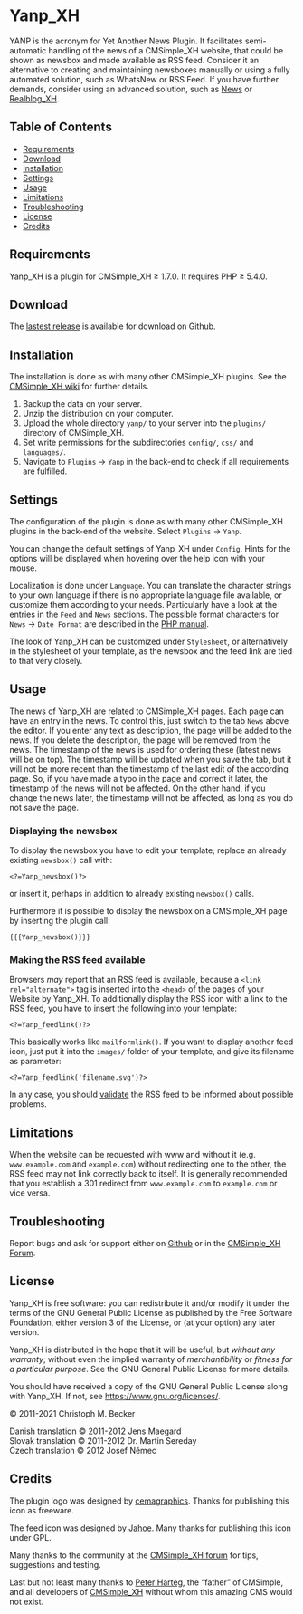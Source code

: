 # Yanp\_XH

YANP is the acronym for Yet Another News Plugin.
It facilitates semi-automatic handling of the news of a CMSimple\_XH website,
that could be shown as newsbox and made available as RSS feed.
Consider it an alternative to creating and maintaining newsboxes manually
or using a fully automated solution, such as WhatsNew or RSS Feed.
If you have further demands, consider using an advanced solution,
such as [News](https://davidstutz.de/projects/cmsimple-plugins/?News#news)
or [Realblog\_XH](https://github.com/cmb69/realblog_xh).

## Table of Contents

- [Requirements](#requirements)
- [Download](#download)
- [Installation](#installation)
- [Settings](#settings)
- [Usage](#usage)
- [Limitations](#limitations)
- [Troubleshooting](#troubleshooting)
- [License](#license)
- [Credits](#credits)

## Requirements

Yanp\_XH is a plugin for CMSimple\_XH ≥ 1.7.0.
It requires PHP ≥ 5.4.0.

## Download

The [lastest release](https://github.com/cmb69/yanp_xh/releases/latest)
is available for download on Github.

## Installation

The installation is done as with many other CMSimple\_XH plugins. See the
[CMSimple\_XH wiki](https://wiki.cmsimple-xh.org/doku.php/installation)
for further details.

1.  Backup the data on your server.
2.  Unzip the distribution on your computer.
3.  Upload the whole directory `yanp/` to your server into
    the `plugins/` directory of CMSimple\_XH.
4.  Set write permissions for the subdirectories `config/`, `css/` and
    `languages/`.
5.  Navigate to `Plugins` → `Yanp` in the back-end to check if all
    requirements are fulfilled.

## Settings

The configuration of the plugin is done as with many other
CMSimple\_XH plugins in the back-end of the website.
Select `Plugins` → `Yanp`.

You can change the default settings of Yanp\_XH under `Config`.
Hints for the options will be displayed
when hovering over the help icon with your mouse.

Localization is done under `Language`.
You can translate the character strings to your own language
if there is no appropriate language file available,
or customize them according to your needs.
Particularly have a look at the entries in the `Feed` and `News` sections.
The possible format characters for `News` → `Date Format` are described in the
[PHP manual](https://www.php.net/manual/en/datetime.format.php).

The look of Yanp\_XH can be customized under `Stylesheet`,
or alternatively in the stylesheet of your template,
as the newsbox and the feed link are tied to that very closely.

## Usage

The news of Yanp\_XH are related to CMSimple\_XH pages.
Each page can have an entry in the news.
To control this, just switch to the tab `News` above the editor.
If you enter any text as description, the page will be added to the news.
If you delete the description, the page will be removed from the news.
The timestamp of the news is used for ordering these
(latest news will be on top).
The timestamp will be updated when you save the tab,
but it will not be more recent than the timestamp
of the last edit of the according page.
So, if you have made a typo in the page and correct it later,
the timestamp of the news will not be affected.
On the other hand, if you change the news later,
the timestamp will not be affected,
as long as you do not save the page.

### Displaying the newsbox

To display the newsbox you have to edit your template;
replace an already existing `newsbox()` call with:

````
<?=Yanp_newsbox()?>
````

or insert it, perhaps in addition to already existing `newsbox()` calls.

Furthermore it is possible to display the newsbox on a CMSimple\_XH page
by inserting the plugin call:

````
{{{Yanp_newsbox()}}}
````

### Making the RSS feed available

Browsers *may* report that an RSS feed is available,
because a `<link rel="alternate">` tag is inserted
into the `<head>` of the pages of your Website by Yanp\_XH.
To additionally display the RSS icon with a link to the RSS feed,
you have to insert the following into your template:

````
<?=Yanp_feedlink()?>
````

This basically works like `mailformlink()`.
If you want to display another feed icon,
just put it into the `images/` folder of your template,
and give its filename as parameter:

````
<?=Yanp_feedlink('filename.svg')?>
````

In any case, you should [validate](https://www.rssboard.org/rss-validator/)
the RSS feed to be informed about possible problems.

## Limitations

When the website can be requested with www and without it
(e.g. `www.example.com` and `example.com`)
without redirecting one to the other,
the RSS feed may not link correctly back to itself.
It is generally recommended that you establish a 301 redirect
from `www.example.com` to `example.com` or vice versa.

## Troubleshooting

Report bugs and ask for support either on
[Github](https://github.com/cmb69/yanp_xh/issues)
or in the [CMSimple\_XH Forum](https://cmsimpleforum.com/).

## License

Yanp\_XH is free software: you can redistribute it and/or modify
it under the terms of the GNU General Public License as published by
the Free Software Foundation, either version 3 of the License, or
(at your option) any later version.

Yanp\_XH is distributed in the hope that it will be useful,
but *without any warranty*; without even the implied warranty of
*merchantibility* or *fitness for a particular purpose*. See the
GNU General Public License for more details.

You should have received a copy of the GNU General Public License
along with Yanp\_XH.  If not, see <https://www.gnu.org/licenses/>.

© 2011-2021 Christoph M. Becker

Danish translation © 2011-2012 Jens Maegard  
Slovak translation © 2011-2012 Dr. Martin Sereday  
Czech translation © 2012 Josef Němec

## Credits

The plugin logo was designed by
[cemagraphics](http://cemagraphics.deviantart.com/#/d28bkte).
Thanks for publishing this icon as freeware.

The feed icon was designed by
[Jahoe](https://commons.wikimedia.org/wiki/User:Jahoe).
Many thanks for publishing this icon under GPL.

Many thanks to the community at the [CMSimple\_XH forum](https://www.cmsimpleforum.com/)
for tips, suggestions and testing.

Last but not least many thanks to
[Peter Harteg](https://www.harteg.dk/), the “father” of CMSimple,
and all developers of [CMSimple\_XH](http://www.cmsimple-xh.org/)
without whom this amazing CMS would not exist.
